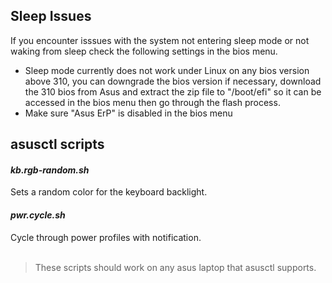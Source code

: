 
<h2>Sleep Issues</h2>
If you encounter isssues with the system not entering sleep mode or not waking from sleep check the following settings in the bios menu.
<ul>
    <li>
        Sleep mode currently does not work under Linux on any bios version above 310, you can downgrade the bios version if necessary, download the 310 bios from <a
herf="https://rog.asus.com/us/laptops/rog-zephyrus/rog-zephyrus-g14-2023-series/helpdesk_bios/">Asus</a>
and extract the zip file to "/boot/efi" so it can be accessed in the bios menu then go through the flash process.
    </li>
    <li>
        Make sure "Asus ErP" is disabled in the bios menu
    </li>
</ul>
        


<h2>asusctl scripts</h2>
<h4><em>kb.rgb-random.sh</em></h4> Sets a random color for the keyboard backlight.
<h4><em>pwr.cycle.sh</em></h4> Cycle through power profiles with notification.
<br>
<br>

>These scripts should work on any asus laptop that asusctl supports.

